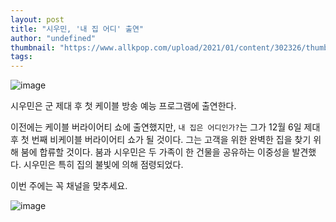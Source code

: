 ```yaml
---
layout: post
title: "시우민, '내 집 어디' 출연"
author: "undefined"
thumbnail: "https://www.allkpop.com/upload/2021/01/content/302326/thumb/1612067206-20210130-xiumin.jpg"
tags: 
---
```



![image](https://www.allkpop.com/upload/2021/01/content/302326/1612067206-20210130-xiumin.jpg)

시우민은 군 제대 후 첫 케이블 방송 예능 프로그램에 출연한다.

이전에는 케이블 버라이어티 쇼에 출연했지만, `내 집은 어디인가?`는 그가 12월 6일 제대 후 첫 번째 비케이블 버라이어티 쇼가 될 것이다. 그는 고객을 위한 완벽한 집을 찾기 위해 붐에 합류할 것이다. 붐과 시우민은 두 가족이 한 건물을 공유하는 이중성을 발견했다. 시우민은 특히 집의 불빛에 의해 점령되었다.

이번 주에는 꼭 채널을 맞추세요.

![image](https://www.allkpop.com/upload/2021/01/content/302337/1612067844-1.jpg)